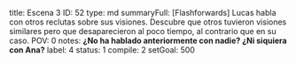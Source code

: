 title:          Escena 3
ID:             52
type:           md
summaryFull:    [Flashforwards] Lucas habla con otros reclutas sobre sus visiones. Descubre que otros tuvieron visiones similares pero que desaparecieron al poco tiempo, al contrario que en su caso.
POV:            0
notes:          **¿No ha hablado anteriormente con nadie? ¿Ni siquiera con Ana?**
label:          4
status:         1
compile:        2
setGoal:        500


